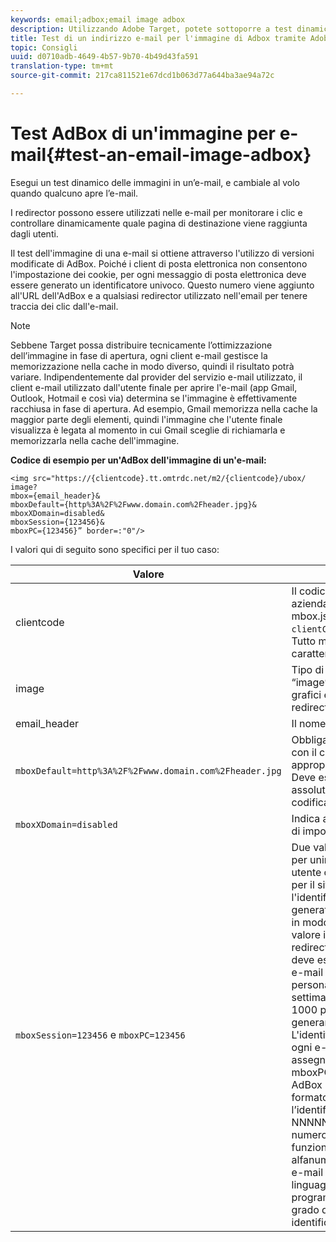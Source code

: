 ```yaml
---
keywords: email;adbox;email image adbox
description: Utilizzando Adobe Target, potete sottoporre a test dinamico le immagini nelle e-mail e persino modificarle al volo quando qualcuno apre l'e-mail.
title: Test di un indirizzo e-mail per l'immagine di Adbox tramite Adobe Target
topic: Consigli
uuid: d0710adb-4649-4b57-9b70-4b49d43fa591
translation-type: tm+mt
source-git-commit: 217ca811521e67dcd1b063d77a644ba3ae94a72c

---
```



# Test AdBox di un'immagine per e-mail{#test-an-email-image-adbox}

Esegui un test dinamico delle immagini in un’e-mail, e cambiale al volo quando qualcuno apre l’e-mail.

I redirector possono essere utilizzati nelle e-mail per monitorare i clic e controllare dinamicamente quale pagina di destinazione viene raggiunta dagli utenti.

Il test dell'immagine di una e-mail si ottiene attraverso l'utilizzo di versioni modificate di AdBox. Poiché i client di posta elettronica non consentono l'impostazione dei cookie, per ogni messaggio di posta elettronica deve essere generato un identificatore univoco. Questo numero viene aggiunto all'URL dell'AdBox e a qualsiasi redirector utilizzato nell'email per tenere traccia dei clic dall'e-mail.

>[!NOTE]
>
>Sebbene Target possa distribuire tecnicamente l’ottimizzazione dell’immagine in fase di apertura, ogni client e-mail gestisce la memorizzazione nella cache in modo diverso, quindi il risultato potrà variare. Indipendentemente dal provider del servizio e-mail utilizzato, il client e-mail utilizzato dall'utente finale per aprire l'e-mail (app Gmail, Outlook, Hotmail e così via) determina se l'immagine è effettivamente racchiusa in fase di apertura. Ad esempio, Gmail memorizza nella cache la maggior parte degli elementi, quindi l'immagine che l'utente finale visualizza è legata al momento in cui Gmail sceglie di richiamarla e memorizzarla nella cache dell'immagine.

**Codice di esempio per un'AdBox dell'immagine di un'e-mail:**

```
<img src="https://{clientcode}.tt.omtrdc.net/m2/​{clientcode}/ubox/​image?
mbox={email_header}&
mboxDefault=​{http%3A%2F%2Fwww.domain.com%2Fheader.jpg}&
mboxXDomain=disabled&
mboxSession={123456}&
mboxPC={123456}” border=:"0"/>
```

I valori qui di seguito sono specifici per il tuo caso:

| Valore | Descrizione |
|--- |--- |
| clientcode | Il codice cliente della tua azienda. Si trova in at.js o in mbox.js elencato come `clientCode='yourclientcode'`. Tutto minuscolo e senza caratteri speciali. |
| image | Tipo di offerta. È sempre “image” per gli annunci grafici e “page” per i redirector. |
| email_header | Il nome della AdBox. |
| `mboxDefault=http%3A%2F%2Fwww.domain.com%2Fheader.jpg` | Obbligatorio. Sostituisci l’URL con il contenuto predefinito appropriato per la AdBox. Deve essere un riferimento assoluto e deve essere codificato nell’URL. |
| `mboxXDomain=disabled` | Indica a Target di non tentare di impostare un cookie. |
| `mboxSession=123456` e `mboxPC=123456` | Due valori richiesti da Target per unire il profilo di questo utente con il profilo esistente per il sito. 123456 è l'identificatore univoco generato per e-mail. Inserire in modo dinamico questo valore in ogni URL AdBox e redirector. Questo numero deve essere univoco per ogni e-mail inviata a ciascuna persona. Se un'e-mail settimanale viene inviata a 1000 persone, è necessario generare 1000 ID univoche.<br>L'identificatore univoco per ogni e-mail deve essere assegnato a mboxSession e mboxPC in ciascun URL della AdBox e del redirector. Il formato consigliato per l’identificatore è timestamp-NNNNN, dove NNNNN è un numero casuale di 5 cifre, ma funziona qualsiasi formato alfanumerico. Alcuni servizi e-mail di massa e qualsiasi linguaggio di programmazione sono in grado di generare questo identificatore univoco. |
